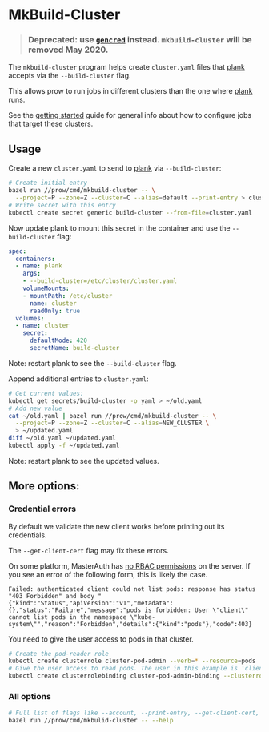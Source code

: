 # MkBuild-Cluster
> ### **Deprecated**: use [`gencred`](../../../gencred) instead. `mkbuild-cluster` will be removed May 2020. 

The `mkbuild-cluster` program helps create `cluster.yaml` files that [plank] accepts via the `--build-cluster` flag.

This allows prow to run jobs in different clusters than the one where [plank] runs.

See the [getting started] guide for general info about how to configure jobs that target these clusters.

## Usage

Create a new `cluster.yaml` to send to [plank] via `--build-cluster`:

```sh
# Create initial entry
bazel run //prow/cmd/mkbuild-cluster -- \
  --project=P --zone=Z --cluster=C --alias=default --print-entry > cluster.yaml
# Write secret with this entry
kubectl create secret generic build-cluster --from-file=cluster.yaml
```

Now update plank to mount this secret in the container and use the `--build-cluster` flag:

```yaml
spec:
  containers:
  - name: plank
    args:
    - --build-cluster=/etc/cluster/cluster.yaml
    volumeMounts:
    - mountPath: /etc/cluster
      name: cluster
      readOnly: true
  volumes:
  - name: cluster
    secret:
      defaultMode: 420
      secretName: build-cluster
```
Note: restart plank to see the `--build-cluster` flag.

Append additional entries to `cluster.yaml`:

```sh
# Get current values:
kubectl get secrets/build-cluster -o yaml > ~/old.yaml
# Add new value
cat ~/old.yaml | bazel run //prow/cmd/mkbuild-cluster -- \
  --project=P --zone=Z --cluster=C --alias=NEW_CLUSTER \
  > ~/updated.yaml
diff ~/old.yaml ~/updated.yaml
kubectl apply -f ~/updated.yaml
```

Note: restart plank to see the updated values.

## More options:

### Credential errors

By default we validate the new client works before printing out its credentials.

The `--get-client-cert` flag may fix these errors.

On some platform, MasterAuth has [no RBAC permissions](https://github.com/kubernetes/kubernetes/issues/65400) on the server.
If you see an error of the following form, this is likely the case.

```console
Failed: authenticated client could not list pods: response has status "403 Forbidden" and body "{"kind":"Status","apiVersion":"v1","metadata":{},"status":"Failure","message":"pods is forbidden: User \"client\" cannot list pods in the namespace \"kube-system\"","reason":"Forbidden","details":{"kind":"pods"},"code":403}
```

You need to give the user access to pods in that cluster.

```sh
# Create the pod-reader role
kubectl create clusterrole cluster-pod-admin --verb=* --resource=pods
# Give the user access to read pods. The user in this example is 'client'.
kubectl create clusterrolebinding cluster-pod-admin-binding --clusterrole=cluster-pod-admin --user=client
```

### All options

```sh
# Full list of flags like --account, --print-entry, --get-client-cert, etc.
bazel run //prow/cmd/mkbulid-cluster -- --help
```


[getting started]: /prow/getting_started.md
[plank]: /prow/cmd/plank

